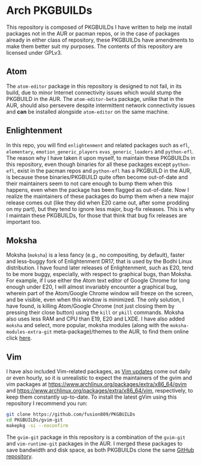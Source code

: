 # Arch PKGBUILDs
This repository is composed of PKGBUILDs I have written to help me install packages not in the AUR or pacman repos, or in the case of packages already in either class of repository, these PKGBUILDs have amendments to make them better suit my purposes. The contents of this repository are licensed under GPLv3.

## Atom
The `atom-editor` package in this repository is designed to not fail, in its build, due to minor Internet connectivity issues which would stump the PKGBUILD in the AUR. The `atom-editor-beta` package, unlike that in the AUR, should also persevere despite intermittent network connectivity issues and **can** be installed alongside `atom-editor` on the same machine.

## Enlightenment
In this repo, you will find `enlightenment` and related packages such as `efl`, `elementary`, `emotion_generic_players` `evas_generic_loaders` and `python-efl`. The reason why I have taken it upon myself, to maintain these PKGBUILDs in this repository, even though binaries for all these packages except `python-efl`, exist in the pacman repos and `python-efl` has a PKGBUILD in the AUR, is because these binaries/PKGBUILD quite often become out-of-date and their maintainers seem to not care enough to bump them when this happens, even when the package has been flagged as out-of-date. Now I realize the maintainers of these packages do bump them when a new major release comes out (like they did when E20 came out, after some prodding on my part), but they tend to ignore less major, bug-fix releases. This is why I maintain these PKGBUILDs, for those that think that bug fix releases are important too.

## Moksha
Moksha (`moksha`) is a less fancy (e.g., no compositing, by default), faster and less-buggy fork of Enlightenment DR17, that is used by the Bodhi Linux distribution. I have found later releases of Enlightenment, such as E20, tend to be more buggy, especially, with respect to graphical bugs, than Moksha. For example, if I use either the Atom text editor of Google Chrome for long enough under E20, I will almost invariably encounter a graphical bug, wherein part of the Atom/Google Chrome window will freeze on the screen, and be visible, even when this window is minimized. The only solution, I have found, is killing Atom/Google Chrome (not just closing them by pressing their close button) using the `kill` or `pkill` commands. Moksha also uses less RAM and CPU than E19, E20 and LXDE. I have also added `moksha` and select, more popular, moksha modules (along with the `moksha-modules-extra-git` meta-package)/themes to the AUR, to find them online click [here](https://aur.archlinux.org/packages/?O=0&SeB=nd&K=moksha&outdated=&SB=n&SO=a&PP=50&do_Search=Go).

## Vim
I have also included Vim-related packages, as [Vim updates](https://github.com/vim/vim/releases) come out daily or even hourly, so it is unrealistic to expect the maintainers of the gvim and vim packages at https://www.archlinux.org/packages/extra/x86_64/gvim and https://www.archlinux.org/packages/extra/x86_64/vim, respectively, to keep them constantly up-to-date. To install the latest gVim using this repository I recommend you run:
```bash
git clone https://github.com/fusion809/PKGBUILDs
cd PKGBUILDs/gvim-git
makepkg -si --noconfirm
```
The `gvim-git` package in this repository is a combination of the `gvim-git` and `vim-runtime-git` packages in the AUR. I merged these packages to save bandwidth and disk space, as both PKGBUILDs clone the same [GitHub repository](https://github.com/vim/vim).
